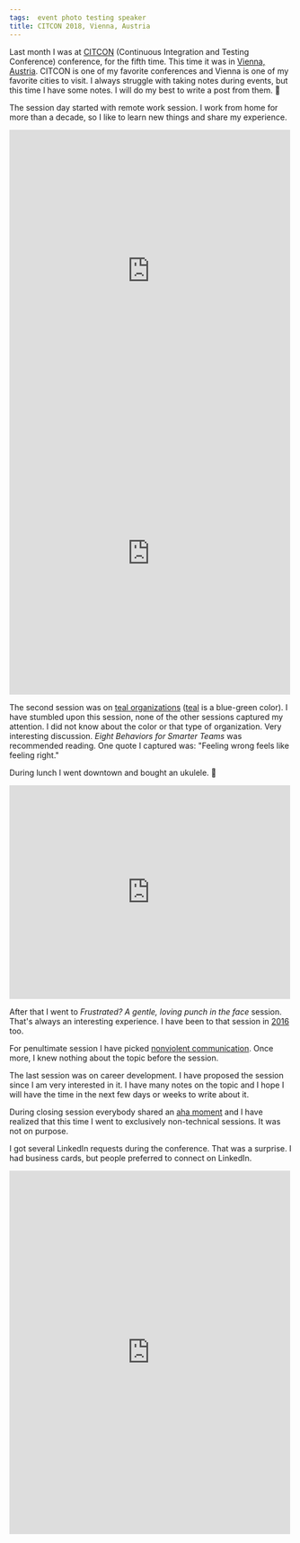 ```yaml
---
tags:  event photo testing speaker
title: CITCON 2018, Vienna, Austria
---
```

Last month I was at [CITCON](/citcon) (Continuous Integration and Testing Conference) conference, for the fifth time. This time it was in [Vienna, Austria](https://citconf.com/vienna2018/). CITCON is one of my favorite conferences and Vienna is one of my favorite cities to visit. I always struggle with taking notes during events, but this time I have some notes. I will do my best to write a post from them. 📝

The session day started with remote work session. I work from home for more than a decade, so I like to learn new things and share my experience.

<iframe src="https://www.facebook.com/plugins/post.php?href=https%3A%2F%2Fwww.facebook.com%2Fphoto.php%3Ffbid%3D10156350598857290%26set%3Da.10156350592632290.1073741943.735252289%26type%3D3&width=500" width="500" height="502" style="border:none;overflow:hidden" scrolling="no" frameborder="0" allowTransparency="true" allow="encrypted-media"></iframe>

<iframe src="https://www.facebook.com/plugins/post.php?href=https%3A%2F%2Fwww.facebook.com%2Fphoto.php%3Ffbid%3D10156350599587290%26set%3Da.10156350592632290.1073741943.735252289%26type%3D3&width=500" width="500" height="502" style="border:none;overflow:hidden" scrolling="no" frameborder="0" allowTransparency="true" allow="encrypted-media"></iframe>

The second session was on [teal organizations](http://www.reinventingorganizationswiki.com/Teal_Organizations) ([teal](https://en.wikipedia.org/wiki/Teal) is a blue-green color). I have stumbled upon this session, none of the other sessions captured my attention. I did not know about the color or that type of organization. Very interesting discussion. *Eight Behaviors for Smarter Teams* was recommended reading. One quote I captured was: "Feeling wrong feels like feeling right."

During lunch I went downtown and bought an ukulele. 🎸

<iframe src="https://www.facebook.com/plugins/post.php?href=https%3A%2F%2Fwww.facebook.com%2Fphoto.php%3Ffbid%3D10156350600077290%26set%3Da.10156350592632290.1073741943.735252289%26type%3D3&width=500" width="500" height="380" style="border:none;overflow:hidden" scrolling="no" frameborder="0" allowTransparency="true" allow="encrypted-media"></iframe>

After that I went to *Frustrated? A gentle, loving punch in the face* session. That's always an interesting experience. I have been to that session in [2016](/citcon-2016) too.

For penultimate session I have picked [nonviolent communication](https://en.wikipedia.org/wiki/Nonviolent_Communication). Once more, I knew nothing about the topic before the session.

The last session was on career development. I have proposed the session since I am very interested in it. I have many notes on the topic and I hope I will have the time in the next few days or weeks to write about it.

During closing session everybody shared an [aha moment](https://en.wiktionary.org/wiki/aha_moment) and I have realized that this time I went to exclusively non-technical sessions. It was not on purpose.

I got several LinkedIn requests during the conference. That was a surprise. I had business cards, but people preferred to connect on LinkedIn.

<iframe src="https://www.facebook.com/plugins/post.php?href=https%3A%2F%2Fwww.facebook.com%2Fmedia%2Fset%2F%3Fset%3Da.10156350592632290.1073741943.735252289%26type%3D3&width=500" width="500" height="646" style="border:none;overflow:hidden" scrolling="no" frameborder="0" allowTransparency="true"></iframe>
